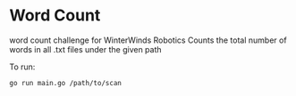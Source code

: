 # Word Count
word count challenge for WinterWinds Robotics
Counts the total number of words in all .txt files under the given path

To run:

`go run main.go /path/to/scan`
